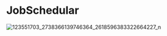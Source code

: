 # JobSchedular
![123551703_2738366139746364_2618596383322664227_n](https://user-images.githubusercontent.com/69636277/98065559-d6971100-1e7a-11eb-9e85-79ccb73afa60.png)
